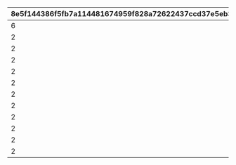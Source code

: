 |8e5f144386f5fb7a114481674959f828a72622437ccd37e5eb33ceb5f262dc32|30ad99a471485dd3ce537bf317c19f23649958b64cb35129434a8b1487e1e4f4|1e35cae1b8b259bc447867672b4fadc3bd5125d77224459c97c0ec234416b47e|5cf6efb19d7b9da101f40e630c12e468b2a569520d8ff3c7d3c5a420c42b7d71|27cfe34fb56e53ebe1d1fa9f7affb4ba07fab0aaa8baa0b1c2dd1111e55a542e|a60821556d91caaa1e63de2eeb0d10e28fd4f1c507eef3c52e9ab038cda50234|
| --- | --- | --- | --- | --- | --- |
|6|1002|0|1|10|2020/04/01|
|2|1002|120|2|10|2020/04/01 2:00:00|
|2|1002|120|3|10|2020/04/01 4:00:00|
|2|1002|120|4|10|2020/04/01 6:00:00|
|2|1002|120|5|10|2020/04/01 8:00:00|
|2|1002|120|6|10|2020/04/01 10:00:00|
|2|1002|120|7|10|2020/04/01 12:00:00|
|2|1002|120|8|10|2020/04/01 14:00:00|
|2|1002|120|9|10|2020/04/01 16:00:00|
|2|1002|120|10|10|2020/04/01 18:00:00|
|2|1002|120|11|10|2020/04/01 20:00:00|
|2|1002|120|12|10|2020/04/01 22:00:00|